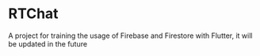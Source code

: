 # RTChat
A project for training the usage of Firebase and Firestore with Flutter, it will be updated in the future


